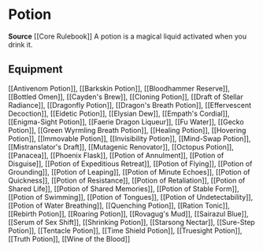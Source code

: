 ﻿---
id: '130'
name: Potion
rarity: Common
source: '[[DATABASE/source/Core Rulebook|Core Rulebook]]'
trait:
- Potion
type: Trait

---
# Potion

**Source** [[Core Rulebook]] 
A potion is a magical liquid activated when you drink it.

## Equipment

[[Antivenom Potion]], [[Barkskin Potion]], [[Bloodhammer Reserve]], [[Bottled Omen]], [[Cayden's Brew]], [[Cloning Potion]], [[Draft of Stellar Radiance]], [[Dragonfly Potion]], [[Dragon's Breath Potion]], [[Effervescent Decoction]], [[Eidetic Potion]], [[Elysian Dew]], [[Empath's Cordial]], [[Enigma-Sight Potion]], [[Faerie Dragon Liqueur]], [[Fu Water]], [[Gecko Potion]], [[Green Wyrmling Breath Potion]], [[Healing Potion]], [[Hovering Potion]], [[Immovable Potion]], [[Invisibility Potion]], [[Mind-Swap Potion]], [[Mistranslator's Draft]], [[Mutagenic Renovator]], [[Octopus Potion]], [[Panacea]], [[Phoenix Flask]], [[Potion of Annulment]], [[Potion of Disguise]], [[Potion of Expeditious Retreat]], [[Potion of Flying]], [[Potion of Grounding]], [[Potion of Leaping]], [[Potion of Minute Echoes]], [[Potion of Quickness]], [[Potion of Resistance]], [[Potion of Retaliation]], [[Potion of Shared Life]], [[Potion of Shared Memories]], [[Potion of Stable Form]], [[Potion of Swimming]], [[Potion of Tongues]], [[Potion of Undetectability]], [[Potion of Water Breathing]], [[Quenching Potion]], [[Ration Tonic]], [[Rebirth Potion]], [[Roaring Potion]], [[Rovagug's Mud]], [[Sairazul Blue]], [[Serum of Sex Shift]], [[Shrinking Potion]], [[Starsong Nectar]], [[Sure-Step Potion]], [[Tentacle Potion]], [[Time Shield Potion]], [[Truesight Potion]], [[Truth Potion]], [[Wine of the Blood]]